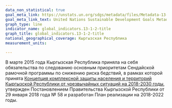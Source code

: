 ```yaml
---
data_non_statistical: true
goal_meta_link: https://unstats.un.org/sdgs/metadata/files/Metadata-13-01-02.pdf
goal_meta_link_text: United Nations Sustainable Development Goals Metadata (pdf 759kB)
graph_type: line
indicator_name: global_indicators.13-1-2-title
graph_title: global_indicators.13-1-2-title
national_geographical_coverage: Кыргызская Республика
measurement_units: 

---
```

В марте 2015 года Кыргызская Республика приняла на себя обязательства по следованию основным приоритетам Сендайской рамочной программы по снижению риска бедствий, в рамках которой принята [Концепция комплексной защиты населения и территорий Кыргызской Республики от чрезвычайных ситуаций на 2018-2030 годы](http://ru.mes.kg/category/other/koncepciya-zashhity-naseleniya-i-territorii-kr-ot-cs-2018-2030/), утвержден Постановлением Правительства Кыргызской Республики от 29 января 2018 года № 58 и разработан План реализации на 2018-2022 годы.
